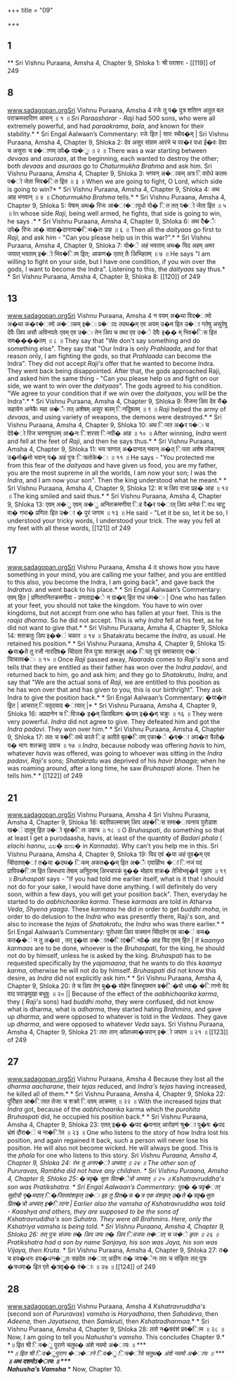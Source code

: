 +++
title = "09"

+++


## 1
** Sri Vishnu Puraana, Amsha 4, Chapter 9, Shloka 1:  श्री पराशरः -  [[119]] of 249 





## 8
www.sadagopan.orgSri Vishnu Puraana, Amsha 4 रजेः तु प� पुत्र शतािन अतुल बल पराक्रमसारािण आसन् ॥ १ ॥ *Sri* *Paraasharar* - *Raji* had 500 sons, who were all extremely powerful, and had *paraakrama*, *bala*, and known for their stability.* * Sri Engal Aalwaan’s Commentary: रजेः इित | सारः स्थैय�म् | Sri Vishnu Puraana, Amsha 4, Chapter 9, Shloka 2: देव असुर संग्राम आरंभे च पर�र वधा ई�वः देवाः च असुराः च ब्र�ाणम् उपे� पप्र�ुः ॥ २ ॥ There was a war starting between *devaas* and *asuraas*, at the beginning, each wanted to destroy the other; both *devaas* and *asuraas* go to *Chaturmukha* *Brahma* and ask him. Sri Vishnu Puraana, Amsha 4, Chapter 9, Shloka 3: भगवन् अ�ाकम् अत्र िवरोधे कतमः प�ो जेता भिव�ित इित ॥ ३ ॥ When we are going to fight, O Lord, which side is going to win?* * Sri Vishnu Puraana, Amsha 4, Chapter 9, Shloka 4: अथ आह भगवान् ॥ ४ ॥ *Chaturmukha* *Brahma* tells.* * Sri Vishnu Puraana, Amsha 4, Chapter 9, Shloka 5: येषाम् अथ� रिजः आ�ा�ायुधो यो� ित तत् प�ो जेता इित ॥ ५ ॥ In whose side *Raji*, being well armed, he fights, that side is going to win, he says *.** * Sri Vishnu Puraana, Amsha 4, Chapter 9, Shloka 6: अथ दै�ैः उपे� रिजः आ� साहा�दानाया�िथ�तः प्राह ॥ ६ ॥ Then all the *daityaas* go first to *Raji*, and ask him - "Can you please help us in this war?".* * Sri Vishnu Puraana, Amsha 4, Chapter 9, Shloka 7: यो�े अहं भवताम् अथ� यिद अहम् अमर जयात् भवताम् इ�ो भिव�ािम इित; आकण� एतत् तैः अिभिहतम् ॥ ७ ॥ He says "I am willing to fight on your side, but I have one condition, if you win over the gods, I want to become the Indra". Listening to this, the *daityaas* say thus.* * Sri Vishnu Puraana, Amsha 4, Chapter 9, Shloka 8:   [[120]] of 249 





## 13
www.sadagopan.orgSri Vishnu Puraana, Amsha 4 न वयम् अ�था विद�ामो अ�था क�र�ामो अ�ाकम् इ�ः प्र�ादः तदथ�म् एव अयम् उ�म इित उ�ा गतेषु असुरेषु देवैः अिप असौ अविनपतेः एवम् एव उ�ः तेन अिप च तथा एव उ�े देवैः इ�� म् भिव�िस इित सम����तम् ॥ ८ ॥ They say that "We don't say something and do something else". They say that "Our Indra is only *Prahlaada*, and for that reason only, I am fighting the gods, so that *Prahlaada* can become the Indra". They did not accept *Raji's* offer that he wanted to become Indra. They went back being disappointed. After that, the gods approached Raji, and asked him the same thing - "Can you please help us and fight on our side, we want to win over the *daityaas*". The gods agreed to his condition. "We agree to your condition that if we win over the *daityaas*, you will be the Indra".* * Sri Vishnu Puraana, Amsha 4, Chapter 9, Shloka 9: रिजना अिप देव सै� सहायेन अनेकैः महा अ�ैः तत् अशेषम् असुर बलम् िनदूिषतम् ॥ ९ ॥ *Raji* helped the army of *devaas*, and using variety of weapons, the demons were destroyed.* * Sri Vishnu Puraana, Amsha 4, Chapter 9, Shloka 10: अथ िजत अ�र प�ः च देवे�ो रिज चरणयुगलम् आ�नः िशरसा िनपी� आह ॥ १० ॥ After winning, *Indra* went and fell at the feet of *Raji*, and then he says thus.* * Sri Vishnu Puraana, Amsha 4, Chapter 9, Shloka 11: भय त्राणात् अ�दानात् भवान् अ�त् िपता अशेष लोकानाम् उ�मो�मो भवान् य� अहं पुत्रः ित्रलोके�ः ॥ ११ ॥ He says - "You protected me from this fear of the *daityaas* and have given us food, you are my father, you are the most supreme in all the worlds, I am now your son; I was the *Indra*, and I am now your son". Then the king understood what he meant.* * Sri Vishnu Puraana, Amsha 4, Chapter 9, Shloka 12: स च अिप राजा प्रह� आह ॥ १२ ॥ The king smiled and said thus.* * Sri Vishnu Puraana, Amsha 4, Chapter 9, Shloka 13:  एवम् अ�ु एवम् अ�ु अनितक्रमणीया िह वै�र प�ात् अिप अनेक िवध चाटु वा� गभा� प्रणितः इित उ�ा � पुरं जगाम ॥ १३ ॥ He said - "Let it be so, let it be so, I understood your tricky words, I understood your trick. The way you fell at my feet with all these words,  [[121]] of 249 





## 17
www.sadagopan.orgSri Vishnu Puraana, Amsha 4 it shows how you have something in your mind, you are calling me your father, and you are entitled to this also, you become the Indra, I am going back", and gave back the *Indratva*. and went back to his place.* * Sri Engal Aalwaan’s Commentary: एवम् इित | प्रणितरनितक्रमणीया - प्रणताद्रा�े न ग्रा�म् इित राध धम�ः | One who has fallen at your feet, you should not take the kingdom. You have to win over kingdoms, but not accept from one who has fallen at your feet. This is the *raaja* *dharma*. So he did not accept. This is why *Indra* fell at his feet, as he did not want to give that.* * Sri Vishnu Puraana, Amsha 4, Chapter 9, Shloka 14: शतक्रतुः अिप इ��ं चकार ॥ १४ ॥ Shatakratu became the *Indra*, as usual. He retained his position.* * Sri Vishnu Puraana, Amsha 4, Chapter 9, Shloka 15: �या�ते तु रजौ नारदिष� चोिदता रिज पुत्राः शतक्रतुम् आ� िपतृ पुत्रं समाचारात् रा�ं यािचतव�ः ॥ १५ ॥ Once *Raji* passed away, *Naarada* comes to *Raji's* sons and tells that they are entitled as their father has won over the *Indra* *padavi*, and returned back to him, go and ask him; and they go to *Shatakratu*, *Indra*, and say that "We are the actual sons of *Raji*, we are entitled to this position as he has won over that and has given to you, this is our birthright". They ask Indra to give the position back.* * Sri Engal Aalwaan’s Commentary: �या�त इित | आचरात् िपतृदयाद �ायात् |* * Sri Vishnu Puraana, Amsha 4, Chapter 9, Shloka 16: अप्रदानेन च िविज� इ�म् अितबिलनः �यम् इ��म् चक्रुः ॥ १६ ॥ They were very powerful. *Indra* did not agree to give. They defeated him and got the *Indra* *padavi*. They won over him.* * Sri Vishnu Puraana, Amsha 4, Chapter 9, Shloka 17:  ततः च ब�ितथे काले िह अतीते बृह�ितम् एका�े �ष्�ा अप�त त्रैलो� य� भागः शतक्रतुः उवाच ॥ १७ ॥ *Indra*, because nobody was offering *havis* to him, whatever *havis* was offered, was going to whoever was sitting in the *Indra* *padavi*, *Raji's* sons; *Shatakratu* was deprived of his *havir* *bhaaga*; when he was roaming around, after a long time, he saw *Bruhaspati* alone. Then he tells him.* * [[122]] of 249 





## 21
www.sadagopan.orgSri Vishnu Puraana, Amsha 4 Sri Vishnu Puraana, Amsha 4, Chapter 9, Shloka 18: बदरीफलमात्रम् अिप अह�िस समा�ायनाय पुरोडाश ख�ं दातुम् इित उ�ो बृह�ितः उवाच ॥ १८ ॥ O *Bruhaspati*, do something so that at least I get a purodaasha, havis, at least of the quantity of *Badari* *phala* \( *elachi* *hannu*, ಎಲ� ಹಣು� in *Kannada*\). Why can't you help me in this. Sri Vishnu Puraana, Amsha 4, Chapter 9, Shloka 19: यिद एवं �या अहं पूव�म् एव चोिदतस्�ां त�या �दथ� िकम् अकत��म् इित अ�ैः एवाहोिभः �ां िनजं पदं प्रापिय�ािम इित अिभधाय तेषाम् अनुिदनम् अिभचारकं बु�� मोहाय शक्र� तेजोिभवृ�ये जुहाव ॥ १९ ॥ *Bruhaspati* says - "If you had told me earlier itself, what is it that I should not do for your sake, I would have done anything. I will definitely do very soon, within a few days, you will get your position back". Then, everyday he started to do *aabhichaarika* *karma*. These *karmaas* are told in Atharva *Veda*, *Shyena* *yaaga*. These *karmaas* he did in order to get *buddhi* *moha*, in order to do delusion to the *Indra* who was presently there, Raji's son, and also to increase the *tejas* of *Shatakratu*, the *Indra* who was there earlier.* * Sri Engal Aalwaan’s Commentary: पुरोधसा अिप यजमान चोिदतेन एव का�ं कम� कत��ं न तु अ�था , तत् इ�या अ�ात�ािद�िभप्रे� आह यिद एवम् इित | If *kaamya* *karmaas* are to be done, whoever is the *Bruhaspati*, for the king, he should not do by himself, unless he is asked by the king. *Bruhaspati* has to be requested specifically by the *yajamaana*, that he wants to do this *kaamya* *karma*, otherwise he will not do by himself. *Bruhaspati* did not know this desire, as *Indra* did not explicitly ask him.* * Sri Vishnu Puraana, Amsha 4, Chapter 9, Shloka 20: ते च अिप तेन बु�� मोहेन अिभभूयमान ब्र�ि�षो धम� �ािगनो वेद वाद पराङ्मुखा बभूवुः ॥ २० || Because of the effect of the *aabhichaarika* *karma*, they \( *Raji's* sons\) had *buddhi* *moha*, they were confused, did not know what is dharma, what is *adharma*, they started hating *Brahmins*, and gave up *dharma*, and were opposed to whatever is told in the *Vedaas*. They gave up *dharma*, and were opposed to whatever *Veda* says. Sri Vishnu Puraana, Amsha 4, Chapter 9, Shloka 21:  ततः तान् अपेतधमा�चरान् इ�ो जघान ॥ २१ ॥  [[123]] of 249 





## 27
www.sadagopan.orgSri Vishnu Puraana, Amsha 4 Because they lost all the *dharma* *aacharane*, their *tejas* reduced, and *Indra's* *tejas* having increased, he killed all of them.* * Sri Vishnu Puraana, Amsha 4, Chapter 9, Shloka 22: पुरोिहत आ�ाियत तेजाः च शक्रो िदवम् आक्रमत् ॥ २२ ॥ With the increased *tejas* that *Indra* got, because of the *aabhichaarika* karma which the *purohita* *Bruhaspati* did, he occupied his position back.* * Sri Vishnu Puraana, Amsha 4, Chapter 9, Shloka 23: एतत् इ�� �पद �वनात् आरोहणं श्रु�ा पु�षः �पद भ्रंशं दौरा�ं च ना�ोित ॥ २३ ॥ One who listens to the story of how Indra lost his position, and again regained it back, such a person will never lose his position. He will also not become wicked. He will always be good. This is the *phala* for one who listens to this story. ****Sri Vishnu Puraana, Amsha 4, Chapter 9, Shloka 24: रंभः तु अनप�ो अभवत् ॥ २४ ॥ The other son of *Pururavas*, *Rambha* did not have any children.* * Sri Vishnu Puraana, Amsha 4, Chapter 9, Shloka 25: �त्रवृ� सुतः प्रित�ेत्रो अभवत् ॥ २५ ॥ *Kshatravruddha's* son was *Pratikshatra*.* * Sri Engal Aalwaan’s Commentary: पूव� �त्रवृ�ात् सुहोत्रो गृ�मदात् ि�जाितवंशकृत् उ�ः इह तु प्रित�त्रः �त्र एक वंशकृत् उ�ते �त्रवृ�सुतः प्रित�त्रो अभवत् इ�ािदना | Earlier also the *vamsha* of *Kshatravruddha* was told - *Kaashya* and others, they are supposed to be the sons of *Kshatravruddha's* son *Suhotra*. They were all *Brahmins*. Here, only the *Kshatriya* *vamsha* is being told.* * Sri Vishnu Puraana, Amsha 4, Chapter 9, Shloka 26: तत् पुत्रः संजयः त� अिप जयः त� अिप िवजयः त�ात् च ज�े कृतः ॥ २६ ॥ *Pratikshatra* had a son by name *Sanjaya*, his son was *Jaya*, his son was *Vijaya*, then *Kruta*.* * Sri Vishnu Puraana, Amsha 4, Chapter 9, Shloka 27:  त� च हय�धनः हय�धन�ुतः सहदेवः त�ात् अदीनः त� जय�ेनः ततः च संकृितः तत् पुत्रः �त्रधमा� इित एते �त्रवृ�� वं�ाः ॥ २७ ॥  [[124]] of 249 





## 28
www.sadagopan.orgSri Vishnu Puraana, Amsha 4 *Kshatravruddha's* \(second son of *Pururavas*\) *vamsha* is *Haryadhana*, then *Sahadeva*, then *Adeena*, then *Jayatsena*, then *Samkruti*, then *Kshatradharmaa*.* * Sri Vishnu Puraana, Amsha 4, Chapter 9, Shloka 28:  ततो न�षवंशं प्रव�ािम ॥ २८ ॥ Now, I am going to tell you *Nahusha's* *vamsha*. This concludes Chapter 9.* *॥ इित श्री िव�ु पुराणे चतुथ� अंशे नवमो अ�ायः ॥ ***   
 ***॥ इित श्री िव�ुपुराण �ा�ाने िव�ु िच�ीये चतुथ� अंशे नवमो अ�ायः ॥ ***   
 ***॥ अथ दशमोऽ�ायः ॥ ***   
Nahusha’s Vamsha**** * Now, Chapter 10. 
